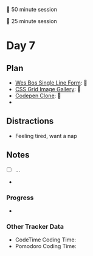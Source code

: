 🍒 50 minute session

🍅 25 minute session

# Day 7

## Plan

-   [Wes Bos Single Line Form](https://courses.wesbos.com/account/access/5ae5513242c2397eec320e27/view/195971710): 🍅
-   [CSS Grid Image Gallery](https://courses.wesbos.com/account/access/5ebd7c8a9edbdf3638123dfa/view/249560994): 🍒
-   [Codepen Clone](https://courses.wesbos.com/account/access/5ebd7c8a9edbdf3638123dfa/view/249565560): 🍒
-

## Distractions

-   Feeling tired, want a nap

## Notes

-   [ ] ...

-

### Progress

-

### Other Tracker Data

-   CodeTime Coding Time:
-   Pomodoro Coding Time:
